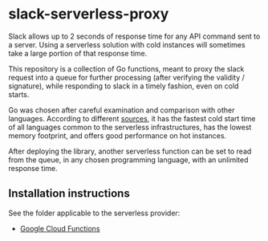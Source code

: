 # slack-serverless-proxy

Slack allows up to 2 seconds of response time for any API command sent to a server.
Using a serverless solution with cold instances will sometimes take a large portion of that response time.

This repository is a collection of Go functions, meant to proxy the slack request into a queue for further processing (after verifying the validity / signature), while responding to slack in a timely fashion, even on cold starts.

Go was chosen after careful examination and comparison with other languages. According to different [sources](https://medium.com/google-cloud/serverless-performance-comparison-does-the-language-matter-c72a7191c799), it has the fastest cold start time of all languages common to the serverless infrastructures, has the lowest memory footprint, and offers good performance on hot instances.

After deploying the library, another serverless function can be set to read from the queue, in any chosen programming language, with an unlimited response time.

## Installation instructions
See the folder applicable to the serverless provider:
- [Google Cloud Functions](/GCF)
